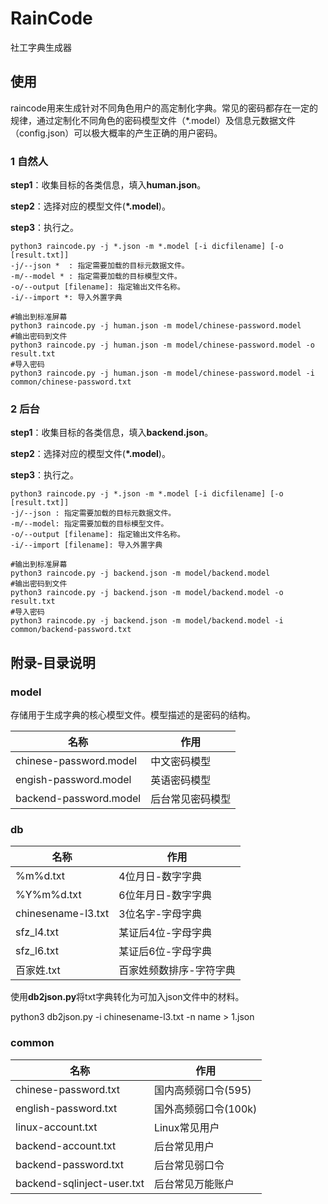 # RainCode

社工字典生成器



## 使用

raincode用来生成针对不同角色用户的高定制化字典。常见的密码都存在一定的规律，通过定制化不同角色的密码模型文件（*.model）及信息元数据文件（config.json）可以极大概率的产生正确的用户密码。

### 1 自然人

**step1**：收集目标的各类信息，填入**human.json**。

**step2**：选择对应的模型文件(**\*.model**)。

**step3**：执行之。

```shell
python3 raincode.py -j *.json -m *.model [-i dicfilename] [-o [result.txt]]
-j/--json *  : 指定需要加载的目标元数据文件。
-m/--model * : 指定需要加载的目标模型文件。
-o/--output [filename]: 指定输出文件名称。
-i/--import *: 导入外置字典

#输出到标准屏幕
python3 raincode.py -j human.json -m model/chinese-password.model
#输出密码到文件
python3 raincode.py -j human.json -m model/chinese-password.model -o result.txt
#导入密码
python3 raincode.py -j human.json -m model/chinese-password.model -i common/chinese-password.txt
```



### 2 后台

**step1**：收集目标的各类信息，填入**backend.json**。

**step2**：选择对应的模型文件(**\*.model**)。

**step3**：执行之。

```shell
python3 raincode.py -j *.json -m *.model [-i dicfilename] [-o [result.txt]]
-j/--json : 指定需要加载的目标元数据文件。
-m/--model: 指定需要加载的目标模型文件。
-o/--output [filename]: 指定输出文件名称。
-i/--import [filename]: 导入外置字典

#输出到标准屏幕
python3 raincode.py -j backend.json -m model/backend.model
#输出密码到文件
python3 raincode.py -j backend.json -m model/backend.model -o result.txt
#导入密码
python3 raincode.py -j backend.json -m model/backend.model -i common/backend-password.txt
```



## 附录-目录说明

### model

存储用于生成字典的核心模型文件。模型描述的是密码的结构。

| 名称                   | 作用             |
| ---------------------- | ---------------- |
| chinese-password.model | 中文密码模型     |
| engish-password.model  | 英语密码模型     |
| backend-password.model | 后台常见密码模型 |

### db

| 名称               | 作用                    |
| ------------------ | ----------------------- |
| %m%d.txt           | 4位月日-数字字典        |
| %Y%m%d.txt         | 6位年月日-数字字典      |
| chinesename-l3.txt | 3位名字-字母字典        |
| sfz_l4.txt         | 某证后4位-字母字典      |
| sfz_l6.txt         | 某证后6位-字母字典      |
| 百家姓.txt         | 百家姓频数排序-字符字典 |

使用**db2json.py**将txt字典转化为可加入json文件中的材料。

python3 db2json.py -i chinesename-l3.txt -n name > 1.json

### common

| 名称                       | 作用                 |
| -------------------------- | -------------------- |
| chinese-password.txt       | 国内高频弱口令(595)  |
| english-password.txt       | 国外高频弱口令(100k) |
| linux-account.txt          | Linux常见用户        |
| backend-account.txt        | 后台常见用户         |
| backend-password.txt       | 后台常见弱口令       |
| backend-sqlinject-user.txt | 后台常见万能账户     |


